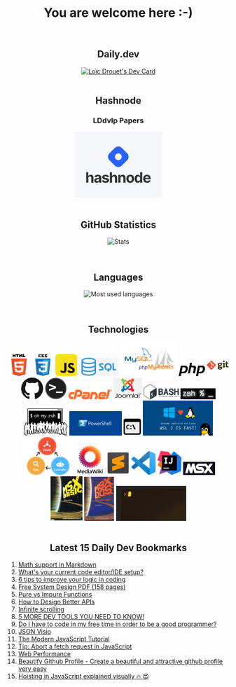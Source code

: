 <h1 align="center"> You are welcome here :-)</h1>

<br />

<div align="center">
    <h2>Daily.dev</h2>    
    <a href="https://app.daily.dev/LDdvlp">
        <img
            src="https://api.daily.dev/devcards/6a2db644d7b342d5924aa8a261fc3c97.png?r=d2h" width="400"
            alt="Loïc Drouet's Dev Card" 
        />
    </a>
</div>

<br />

<div align="center">
    <h2>Hashnode</h2>
    <h3>LDdvlp Papers</h3>
    <a href="https://lddvlp.hashnode.dev/">
        <img 
            src="/images/00-hashnode-logo.jfif" 
            width="200" alt="LDdvlp Papers" 
        />
    </a>
</div>

<br />

<div align="center">
    <h2>GitHub Statistics</h2>
    
![Stats](https://github-readme-stats.vercel.app/api?username=lddvlp&show_icons=true&theme=radical&count_private=true)

</div>

<br />

<div align="center">
    <h2>Languages</h2>

![Most used languages](https://github-readme-stats.vercel.app/api/top-langs/?username=lddvlp)

</div>

<br />

<div align="center">
    <h2>Technologies</h2>

<!-- Image #01    -->
<img alt="HTML5" width="50px" src="https://raw.githubusercontent.com/github/explore/80688e429a7d4ef2fca1e82350fe8e3517d3494d/topics/html/html.png" />

<!-- Image #02    -->
<img alt="CSS3" width="50px" src="https://raw.githubusercontent.com/github/explore/80688e429a7d4ef2fca1e82350fe8e3517d3494d/topics/css/css.png" />

<!-- Image #03    -->
<img alt="JavaScript" width="50px"   src="/images/03-javascript-logo.png" />

<!-- Image #04    -->
<img alt="SQL" width="90px" src="/images/04-sql-logo.jpg" />

<!-- Image #05    -->
<img alt="phpMyAdmin-MySQL" width="130px" src="/images/05-phpmyadmin-mysql-logo.png" />

<!-- Image #06    -->
<img alt="PHP" width="60px" src="/images/06-php-logo-alt.png" />

<!-- Image #07    -->
<img alt="Git" width="50px" src="https://raw.githubusercontent.com/github/explore/80688e429a7d4ef2fca1e82350fe8e3517d3494d/topics/git/git.png" />

<!-- Image #08    -->
<img alt="GitHub" width="50px" src="https://raw.githubusercontent.com/github/explore/78df643247d429f6cc873026c0622819ad797942/topics/github/github.png" />

<!-- Image #09    -->
<img alt="Shell" width="50px" src="https://raw.githubusercontent.com/github/explore/80688e429a7d4ef2fca1e82350fe8e3517d3494d/topics/terminal/terminal.png" />

<!-- Image #10    -->
<img alt="cPanel" width="100px" src="/images/10-cpanel-logo.png" />

<!-- Image #11    -->
<img alt="Joomla!" width="65px" src="/images/11-joomla-logo.png" />

<!-- Image #12    -->
<img alt="Bash" width="80px" src="/images/12-bash-logo.png" />

<!-- Image #13    -->
<img alt="Zsh" width="80px" src="/images/13-zsh-logo.gif" />

<!-- Image #14    -->
<img alt="Oh My Zsh" width="100px" src="/images/14-oh_my_zsh-logo.png" />

<!-- Image #15    -->
<img alt="PowerShell" width="120px" src="/images/15-powershell-logo.jpg" />

<!-- Image #16    -->
<img alt="cmd" width="40px" src="/images/16-cmd-logo.png" />

<!-- Image #17    -->
<img alt="WSL2" width="160px" src="/images/17-wsl2-logo.jpg" />

<!-- Image #18    -->
<img alt="MVC" width="120px" src="/images/18-mvc-logo.jpg" />

<!-- Image #19    -->
<img alt="MediaWiki" width="65px" src="/images/19-mediawiki-logo.png" />

<!-- Image #90    -->
<img alt="Sublime Text" width="55px" src="/images/90-sublime_text-logo.png" />

<!-- Image #91    -->
<img alt="VS Code" width="55px" src="/images/91-vs_code-logo.png" />

<!-- Image #92    -->
<img alt="IntelliJ IDEA" width="55px" src="/images/92-intellij_idea.png" />

<!-- Image #95   -->
<img alt="MSX" width="73px" src="/images/95-msx-logo.png" />

<!-- Image #96    -->
<img alt="MSX-BASIC" width="73px" src="/images/96-msx_ basic-logo.jfif" />

<!-- Image #97    -->
<img alt="MSX-DOS" width="69px" src="/images/97-msx_dos-logo.jpg" />

<!-- Image #99    -->
<img alt="Amber Terminal" width="160px" src="/images/98-amber_terminal.gif" />

</div>

<br />

<div align="center">
    <h2>Latest 15 Daily Dev Bookmarks</h2>
</div>

<!-- daily.dev BOOKMARKS:START -->
1. [Math support in Markdown](https://app.daily.dev/posts/I_QjMMbeV?utm_source=rss&utm_medium=bookmarks&utm_campaign=Yaq6rDv_C)
2. [What&#39;s your current code editor/IDE setup?](https://app.daily.dev/posts/CuJ-BttSX?utm_source=rss&utm_medium=bookmarks&utm_campaign=Yaq6rDv_C)
3. [6 tips to improve your logic in coding](https://app.daily.dev/posts/vIxDaCpf8?utm_source=rss&utm_medium=bookmarks&utm_campaign=Yaq6rDv_C)
4. [Free System Design PDF &lpar;158 pages&rpar;](https://app.daily.dev/posts/mMkpUs6cn?utm_source=rss&utm_medium=bookmarks&utm_campaign=Yaq6rDv_C)
5. [Pure vs Impure Functions](https://app.daily.dev/posts/Gw0ZpNOfP?utm_source=rss&utm_medium=bookmarks&utm_campaign=Yaq6rDv_C)
6. [How to Design Better APIs](https://app.daily.dev/posts/fkLiSOriK?utm_source=rss&utm_medium=bookmarks&utm_campaign=Yaq6rDv_C)
7. [Infinite scrolling](https://app.daily.dev/posts/nkneXLHxu?utm_source=rss&utm_medium=bookmarks&utm_campaign=Yaq6rDv_C)
8. [5 MORE DEV TOOLS YOU NEED TO KNOW!](https://app.daily.dev/posts/5LxhiwV7p?utm_source=rss&utm_medium=bookmarks&utm_campaign=Yaq6rDv_C)
9. [Do I have to code in my free time in order to be a good programmer?](https://app.daily.dev/posts/nWKxph1NE?utm_source=rss&utm_medium=bookmarks&utm_campaign=Yaq6rDv_C)
10. [JSON Visio](https://app.daily.dev/posts/LLR_Zs7mR?utm_source=rss&utm_medium=bookmarks&utm_campaign=Yaq6rDv_C)
11. [The Modern JavaScript Tutorial](https://app.daily.dev/posts/GAy6KhTGJ?utm_source=rss&utm_medium=bookmarks&utm_campaign=Yaq6rDv_C)
12. [Tip: Abort a fetch request in JavaScript](https://app.daily.dev/posts/G5PUr64In?utm_source=rss&utm_medium=bookmarks&utm_campaign=Yaq6rDv_C)
13. [Web Performance](https://app.daily.dev/posts/VaGqdLUWU?utm_source=rss&utm_medium=bookmarks&utm_campaign=Yaq6rDv_C)
14. [Beautify Github Profile - Create a beautiful and attractive github profile very easy](https://app.daily.dev/posts/LzWJ3cJEO?utm_source=rss&utm_medium=bookmarks&utm_campaign=Yaq6rDv_C)
15. [Hoisting in JavaScript explained visually 🔥 😍](https://app.daily.dev/posts/6Mv4IKrxi?utm_source=rss&utm_medium=bookmarks&utm_campaign=Yaq6rDv_C)

<!-- daily.dev BOOKMARKS:END -->
